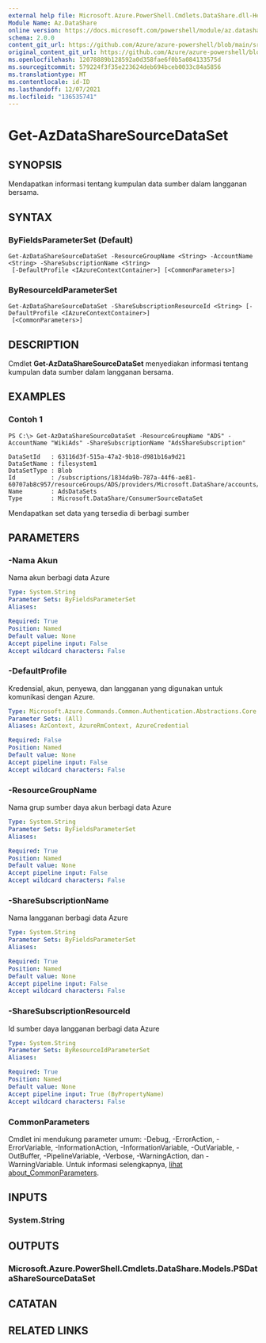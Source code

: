 ```yaml
---
external help file: Microsoft.Azure.PowerShell.Cmdlets.DataShare.dll-Help.xml
Module Name: Az.DataShare
online version: https://docs.microsoft.com/powershell/module/az.datashare/get-azdatasharesourcedataset
schema: 2.0.0
content_git_url: https://github.com/Azure/azure-powershell/blob/main/src/DataShare/DataShare/help/Get-AzDataShareSourceDataSet.md
original_content_git_url: https://github.com/Azure/azure-powershell/blob/main/src/DataShare/DataShare/help/Get-AzDataShareSourceDataSet.md
ms.openlocfilehash: 12078889b128592a0d358fae6f0b5a084133575d
ms.sourcegitcommit: 579224f3f35e223624deb694bceb0033c84a5856
ms.translationtype: MT
ms.contentlocale: id-ID
ms.lasthandoff: 12/07/2021
ms.locfileid: "136535741"
---
```

# Get-AzDataShareSourceDataSet

## SYNOPSIS
Mendapatkan informasi tentang kumpulan data sumber dalam langganan bersama.

## SYNTAX

### ByFieldsParameterSet (Default)
```
Get-AzDataShareSourceDataSet -ResourceGroupName <String> -AccountName <String> -ShareSubscriptionName <String>
 [-DefaultProfile <IAzureContextContainer>] [<CommonParameters>]
```

### ByResourceIdParameterSet
```
Get-AzDataShareSourceDataSet -ShareSubscriptionResourceId <String> [-DefaultProfile <IAzureContextContainer>]
 [<CommonParameters>]
```

## DESCRIPTION
Cmdlet **Get-AzDataShareSourceDataSet** menyediakan informasi tentang kumpulan data sumber dalam langganan bersama. 

## EXAMPLES

### Contoh 1
```
PS C:\> Get-AzDataShareSourceDataSet -ResourceGroupName "ADS" -AccountName "WikiAds" -ShareSubscriptionName "AdsShareSubscription"

DataSetId   : 63116d3f-515a-47a2-9b18-d981b16a9d21
DataSetName : filesystem1
DataSetType : Blob
Id          : /subscriptions/1834da9b-787a-44f6-ae81-60707ab8c957/resourceGroups/ADS/providers/Microsoft.DataShare/accounts/WikiAds/shareSubscriptions/AdsShareSubscription/consumerSourceDataSets/AdsDataSets
Name        : AdsDataSets
Type        : Microsoft.DataShare/ConsumerSourceDataSet
```

Mendapatkan set data yang tersedia di berbagi sumber

## PARAMETERS

### -Nama Akun
Nama akun berbagi data Azure

```yaml
Type: System.String
Parameter Sets: ByFieldsParameterSet
Aliases:

Required: True
Position: Named
Default value: None
Accept pipeline input: False
Accept wildcard characters: False
```

### -DefaultProfile
Kredensial, akun, penyewa, dan langganan yang digunakan untuk komunikasi dengan Azure.

```yaml
Type: Microsoft.Azure.Commands.Common.Authentication.Abstractions.Core.IAzureContextContainer
Parameter Sets: (All)
Aliases: AzContext, AzureRmContext, AzureCredential

Required: False
Position: Named
Default value: None
Accept pipeline input: False
Accept wildcard characters: False
```

### -ResourceGroupName
Nama grup sumber daya akun berbagi data Azure

```yaml
Type: System.String
Parameter Sets: ByFieldsParameterSet
Aliases:

Required: True
Position: Named
Default value: None
Accept pipeline input: False
Accept wildcard characters: False
```

### -ShareSubscriptionName
Nama langganan berbagi data Azure

```yaml
Type: System.String
Parameter Sets: ByFieldsParameterSet
Aliases:

Required: True
Position: Named
Default value: None
Accept pipeline input: False
Accept wildcard characters: False
```

### -ShareSubscriptionResourceId
Id sumber daya langganan berbagi data Azure

```yaml
Type: System.String
Parameter Sets: ByResourceIdParameterSet
Aliases:

Required: True
Position: Named
Default value: None
Accept pipeline input: True (ByPropertyName)
Accept wildcard characters: False
```

### CommonParameters
Cmdlet ini mendukung parameter umum: -Debug, -ErrorAction, -ErrorVariable, -InformationAction, -InformationVariable, -OutVariable, -OutBuffer, -PipelineVariable, -Verbose, -WarningAction, dan -WarningVariable. Untuk informasi selengkapnya, [lihat about_CommonParameters](http://go.microsoft.com/fwlink/?LinkID=113216).

## INPUTS

### System.String

## OUTPUTS

### Microsoft.Azure.PowerShell.Cmdlets.DataShare.Models.PSDataShareSourceDataSet

## CATATAN

## RELATED LINKS
